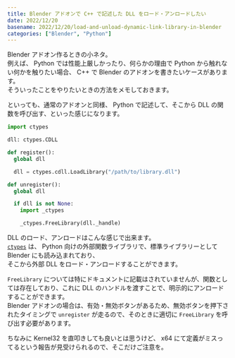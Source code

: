 ```yaml
---
title: Blender アドオンで C++ で記述した DLL をロード・アンロードしたい
date: 2022/12/20
basename: 2022/12/20/load-and-unload-dynamic-link-library-in-blender
categories: ["Blender", "Python"]
---
```


Blender アドオン作るときの小ネタ。  
例えば、 Python では性能上厳しかったり、何らかの理由で Python から触れない何かを触りたい場合、 C++ で Blender のアドオンを書きたいケースがあります。  
そういったことをやりたいときの方法をメモしておきます。

といっても、通常のアドオンと同様、 Python で記述して、そこから DLL の関数を呼び出す、といった感じになります。

```python:__init__.py
import ctypes

dll: ctypes.CDLL

def register():
  global dll

  dll = ctypes.cdll.LoadLibrary("/path/to/library.dll")

def unregister():
  global dll

  if dll is not None:
    import _ctypes

    _ctypes.FreeLibrary(dll._handle)
```

DLL のロード、アンロードはこんな感じで出来ます。  
[`ctypes`](https://docs.python.org/ja/3/library/ctypes.html) は、 Python 向けの外部関数ライブラリで、標準ライブラリーとして Blender にも読み込まれており、  
そこから外部 DLL をロード・アンロードすることができます。

`FreeLibrary` については特にドキュメントに記載はされていませんが、関数としては存在しており、これに DLL のハンドルを渡すことで、明示的にアンロードすることができます。  
Blender アドオンの場合は、有効・無効ボタンがあるため、無効ボタンを押下されたタイミングで `unregister` が走るので、そのときに適切に `FreeLibrary` を呼び出す必要があります。

ちなみに Kernel32 を直叩きしても良いとは思うけど、 x64 にて定義がミスってるという報告が見受けられるので、そこだけご注意を。
